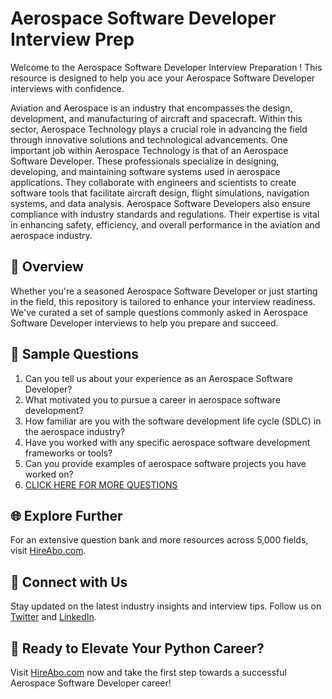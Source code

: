 # Aerospace Software Developer Interview Prep

Welcome to the Aerospace Software Developer Interview Preparation ! This resource is designed to help you ace your Aerospace Software Developer interviews with confidence.

Aviation and Aerospace is an industry that encompasses the design, development, and manufacturing of aircraft and spacecraft. Within this sector, Aerospace Technology plays a crucial role in advancing the field through innovative solutions and technological advancements. One important job within Aerospace Technology is that of an Aerospace Software Developer. These professionals specialize in designing, developing, and maintaining software systems used in aerospace applications. They collaborate with engineers and scientists to create software tools that facilitate aircraft design, flight simulations, navigation systems, and data analysis. Aerospace Software Developers also ensure compliance with industry standards and regulations. Their expertise is vital in enhancing safety, efficiency, and overall performance in the aviation and aerospace industry.

## 🚀 Overview

Whether you're a seasoned Aerospace Software Developer or just starting in the field, this repository is tailored to enhance your interview readiness. We've curated a set of sample questions commonly asked in Aerospace Software Developer interviews to help you prepare and succeed.

## 📝 Sample Questions

1. Can you tell us about your experience as an Aerospace Software Developer?
2. What motivated you to pursue a career in aerospace software development?
3. How familiar are you with the software development life cycle (SDLC) in the aerospace industry?
4. Have you worked with any specific aerospace software development frameworks or tools?
5. Can you provide examples of aerospace software projects you have worked on?
6. [CLICK HERE FOR MORE QUESTIONS](https://hireabo.com/job/14_4_8/Aerospace%20Software%20Developer)

## 🌐 Explore Further

For an extensive question bank and more resources across 5,000 fields, visit [HireAbo.com](https://www.hireabo.com).

## 📱 Connect with Us

Stay updated on the latest industry insights and interview tips. Follow us on [Twitter](https://twitter.com/hireabo) and [LinkedIn](https://www.linkedin.com/in/hire-abo-3609972a8/).

## 🚀 Ready to Elevate Your Python Career?

Visit [HireAbo.com](https://www.hireabo.com) now and take the first step towards a successful Aerospace Software Developer career!